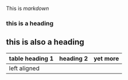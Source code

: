 This is *markdown*

### this is a heading

## this is also a heading

|table heading 1 |heading 2|yet more|
|:---------------|---------|--------|
|left aligned   
